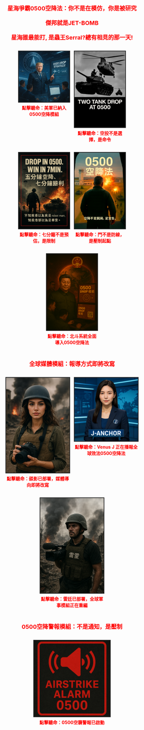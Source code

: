 <p class="tactical-header">星海爭霸0500空降法：你不是在模仿，你是被研究</p>
<p class="tactical-header">傑邦就是JET-BOMB</p>
<p class="tactical-header">星海誰最能打, 是蟲王Serral?總有相見的那一天!</p>

<div class="image-row five-row">
  <div class="module-block">
    <img src="assets/images/trump_spaceforce_0500.png" alt="川普加持0500戰法" class="module" onclick="document.getElementById('voice1').play()">
    <p class="voice-hint">點擊聽命：美軍已納入0500空降模組</p>
    <audio id="voice1" src="assets/audio/trump_drop_confirm.mp3"></audio>
  </div>
  <div class="module-block">
    <img src="assets/images/drop_tank.jpg" alt="Drop Tank" class="module" onclick="document.getElementById('voice2').play()">
    <p class="voice-hint">點擊聽命：空投不是選擇，是命令</p>
    <audio id="voice2" src="assets/audio/tank_drop_story.mp3"></audio>
  </div>
  <div class="module-block">
    <img src="assets/images/win_7min.jpg" alt="Win in 7min" class="module" onclick="document.getElementById('voice3').play()">
    <p class="voice-hint">點擊聽命：七分鐘不是預估，是限制</p>
    <audio id="voice3" src="assets/audio/win_7min_story.mp3"></audio>
  </div>
  <div class="module-block">
    <img src="assets/images/fight_door.jpg" alt="Fight Door" class="module" onclick="document.getElementById('voice4').play()">
    <p class="voice-hint">點擊聽命：門不是防線，是壓制起點</p>
    <audio id="voice4" src="assets/audio/fight_door_story.mp3"></audio>
  </div>
  <div class="module-block">
    <img src="assets/images/xi_beidou_0500.png" alt="習近平加持0500戰法" class="module" onclick="document.getElementById('voice5').play()">
    <p class="voice-hint">點擊聽命：北斗系統全面導入0500空降法</p>
    <audio id="voice5" src="assets/audio/xi_drop_confirm.mp3"></audio>
  </div>
</div>

<p class="tactical-header">全球媒體模組：報導方式即將改寫</p>

<div class="image-row three-row">
  <div class="module-block">
    <img src="assets/images/angelababy_avatar.png" alt="女特派員：燄影" class="module" onclick="document.getElementById('voice6').play()">
    <p class="voice-hint">點擊聽命：燄影已部署，媒體導向即將改寫</p>
    <audio id="voice6" src="assets/audio/angelababy_drop_command.mp3"></audio>
  </div>
  <div class="module-block">
    <img src="assets/images/venusj_avatar.png" alt="主播：Venus J" class="module" onclick="document.getElementById('voice7').play()">
    <p class="voice-hint">點擊聽命：Venus J 正在播報全球效法0500空降法</p>
    <audio id="voice7" src="assets/audio/venusj_global_report.mp3"></audio>
  </div>
  <div class="module-block">
    <img src="assets/images/leitin_avatar.png" alt="男特派員：雷廷" class="module" onclick="document.getElementById('voice8').play()">
    <p class="voice-hint">點擊聽命：雷廷已部署，全球軍事模組正在重編</p>
    <audio id="voice8" src="assets/audio/leitin_tactical_update.mp3"></audio>
  </div>
</div>

<p class="tactical-header">0500空降警報模組：不是通知，是壓制</p>

<div class="image-row one-row">
  <div class="module-block">
    <img src="assets/images/airstrike_alert_0500.png" alt="空襲警報0500" class="module" onclick="document.getElementById('voice9').play()">
    <p class="voice-hint">點擊聽命：0500空襲警報已啟動</p>
    <audio id="voice9" src="assets/audio/airstrike_alert_0500.mp3"></audio>
  </div>
</div>

<style>
.tactical-header {
  font-size: 18px;
  color: #ff0000;
  text-align: center;
  font-weight: bold;
  margin-bottom: 20px;
}

.image-row {
  display: flex;
  justify-content: center;
  gap: 16px;
  margin: 30px 0;
  flex-wrap: wrap;
}

.five-row .module-block {
  max-width: 160px;
}

.three-row .module-block {
  max-width: 200px;
}

.one-row .module-block {
  max-width: 240px;
}

.module-block {
  display: flex;
  flex-direction: column;
  align-items: center;
}

img.module {
  width: 100%;
  height: auto;
  border: 2px solid #222;
  cursor: pointer;
  transition: border 0.2s ease;
}

img.module:hover {
  border-color: #ff0000;
}

.voice-hint {
  font-size: 14px;
  color: #ff0000;
  margin-top: 6px;
  text-align: center;
  font-weight: bold;
}
</style>

<audio id="airstrike" src="assets/audio/airstrike_alert_0500.mp3" preload="auto"></audio>
<script>
  document.addEventListener("DOMContentLoaded", function () {
    const audio = document.getElementById("airstrike");
    audio.muted = true;
    audio.play().then(() => {
      audio.pause();
      audio.muted = false;
    });
  });

  window.addEventListener("click", function () {
    const audio = document.getElementById("airstrike");
    audio.play();
  });
</script>

